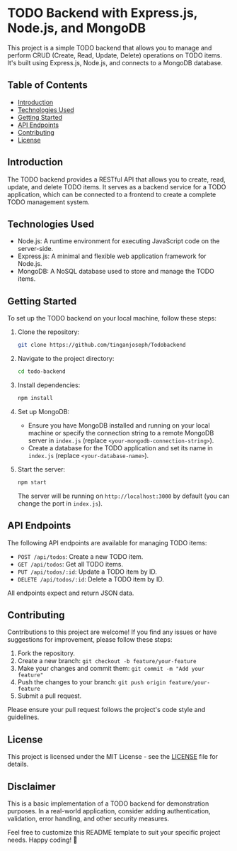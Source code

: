 

# TODO Backend with Express.js, Node.js, and MongoDB

This project is a simple TODO backend that allows you to manage and perform CRUD (Create, Read, Update, Delete) operations on TODO items. It's built using Express.js, Node.js, and connects to a MongoDB database.

## Table of Contents

- [Introduction](#introduction)
- [Technologies Used](#technologies-used)
- [Getting Started](#getting-started)
- [API Endpoints](#api-endpoints)
- [Contributing](#contributing)
- [License](#license)

## Introduction

The TODO backend provides a RESTful API that allows you to create, read, update, and delete TODO items. It serves as a backend service for a TODO application, which can be connected to a frontend to create a complete TODO management system.

## Technologies Used

- Node.js: A runtime environment for executing JavaScript code on the server-side.
- Express.js: A minimal and flexible web application framework for Node.js.
- MongoDB: A NoSQL database used to store and manage the TODO items.

## Getting Started

To set up the TODO backend on your local machine, follow these steps:

1. Clone the repository:
   ```bash
   git clone https://github.com/tinganjoseph/Todobackend
   ```
2. Navigate to the project directory:
   ```bash
   cd todo-backend
   ```
3. Install dependencies:
   ```bash
   npm install
   ```
4. Set up MongoDB:
   - Ensure you have MongoDB installed and running on your local machine or specify the connection string to a remote MongoDB server in `index.js` (replace `<your-mongodb-connection-string>`).
   - Create a database for the TODO application and set its name in `index.js` (replace `<your-database-name>`).

5. Start the server:
   ```bash
   npm start
   ```
   The server will be running on `http://localhost:3000` by default (you can change the port in `index.js`).

## API Endpoints

The following API endpoints are available for managing TODO items:

- `POST /api/todos`: Create a new TODO item.
- `GET /api/todos`: Get all TODO items.
- `PUT /api/todos/:id`: Update a TODO item by ID.
- `DELETE /api/todos/:id`: Delete a TODO item by ID.

All endpoints expect and return JSON data.

## Contributing

Contributions to this project are welcome! If you find any issues or have suggestions for improvement, please follow these steps:

1. Fork the repository.
2. Create a new branch: `git checkout -b feature/your-feature`
3. Make your changes and commit them: `git commit -m "Add your feature"`
4. Push the changes to your branch: `git push origin feature/your-feature`
5. Submit a pull request.

Please ensure your pull request follows the project's code style and guidelines.

## License

This project is licensed under the MIT License - see the [LICENSE](LICENSE) file for details.

## Disclaimer

This is a basic implementation of a TODO backend for demonstration purposes. In a real-world application, consider adding authentication, validation, error handling, and other security measures.

Feel free to customize this README template to suit your specific project needs. Happy coding! 🚀